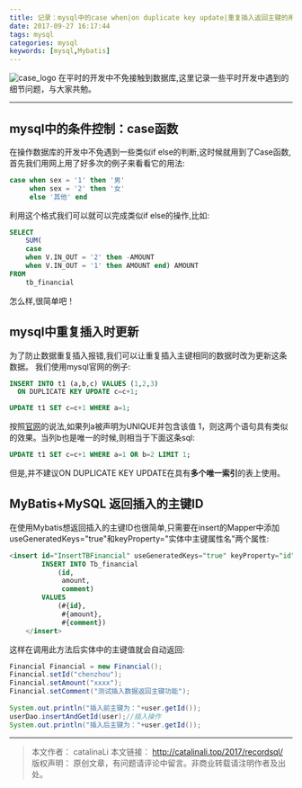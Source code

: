 ```yaml
---
title: 记录：mysql中的case when|on duplicate key update|重复插入返回主键的用法
date: 2017-09-27 16:17:44
tags: mysql
categories: mysql
keywords: [mysql,Mybatis]
---
```


![case_logo](http://ou3np1yz4.bkt.clouddn.com/case_logo.jpg)
在平时的开发中不免接触到数据库,这里记录一些平时开发中遇到的细节问题，与大家共勉。

---

<!--more-->
## mysql中的条件控制：case函数
在操作数据库的开发中不免遇到一些类似if else的判断,这时候就用到了Case函数,首先我们用网上用了好多次的例子来看看它的用法:
```sql
case when sex = '1' then '男'  
     when sex = '2' then '女'  
     else '其他' end
```
 利用这个格式我们可以就可以完成类似if else的操作,比如:
 
```sql
SELECT
    SUM(
    case 
    when V.IN_OUT = '2' then -AMOUNT
    when V.IN_OUT = '1' then AMOUNT end) AMOUNT
FROM
    tb_financial
```
怎么样,很简单吧！
## mysql中重复插入时更新
为了防止数据重复插入报错,我们可以让重复插入主键相同的数据时改为更新这条数据。
我们使用mysql官网的例子:
```sql
INSERT INTO t1 (a,b,c) VALUES (1,2,3)
  ON DUPLICATE KEY UPDATE c=c+1;

UPDATE t1 SET c=c+1 WHERE a=1;
```
按照[官网](https://dev.mysql.com/doc/refman/5.5/en/insert-on-duplicate.html)的说法,如果列a被声明为UNIQUE并包含该值 1，则这两个语句具有类似的效果。当列b也是唯一的时候,则相当于下面这条sql:
```sql
UPDATE t1 SET c=c+1 WHERE a=1 OR b=2 LIMIT 1;
```
但是,并不建议ON DUPLICATE KEY UPDATE在具有**多个唯一索引**的表上使用。
## MyBatis+MySQL 返回插入的主键ID
在使用Mybatis想返回插入的主键ID也很简单,只需要在insert的Mapper中添加useGeneratedKeys="true"和keyProperty="实体中主键属性名"两个属性:
```sql
<insert id="InsertTBFinancial" useGeneratedKeys="true" keyProperty="id">
		INSERT INTO Tb_financial
			(id,
			 amount,
			 comment)
		VALUES
			(#{id},
			 #{amount},
			 #{comment})
  	</insert>
```
这样在调用此方法后实体中的主键值就会自动返回:
```java
Financial Financial = new Financial();  
Financial.setId("chenzhou");  
Financial.setAmount("xxxx");  
Financial.setComment("测试插入数据返回主键功能");  
  
System.out.println("插入前主键为："+user.getId());  
userDao.insertAndGetId(user);//插入操作  
System.out.println("插入后主键为："+user.getId());  
```
---
>本文作者： catalinaLi
本文链接： http://catalinali.top/2017/recordsql/
版权声明： 原创文章，有问题请评论中留言。非商业转载请注明作者及出处。